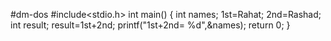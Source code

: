#dm-dos
#include<stdio.h>
int main()
{
int names;
1st=Rahat;
2nd=Rashad;
int result;
result=1st+2nd;
printf("1st+2nd= %d",&names);
return 0;
}
